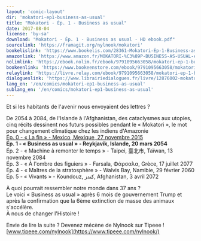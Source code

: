 ```yaml
---
layout: 'comic-layout'
dir: 'mokatori-ep1-business-as-usual'
title: "Mokatori - Ép. 1 - Business as usual"
date: 2017-08-04
license: 'by-sa'
download: "Mokatori - Ép. 1 - Business as usual - HD ebook.pdf"
sourcelink: 'https://framagit.org/nylnook/mokatori'
bookelislink: 'https://www.bookelis.com/28361-Mokatori-Ep-1-Business-as-usual.html'
amazonlink: 'https://www.amazon.fr/MOKATORI-%C3%89P-BUSINESS-AS-USUAL-ebook/dp/B074KDVYQK/'
nolimlink: 'https://ebook.nolim.fr/ebook/9791095663058/mokatori-ep-1-business-as-usual-nylnook'
bookeenlink: 'https://www.bookeenstore.com/ebook/9791095663058/mokatori-ep-1-business-as-usual-nylnook'
relaylink: 'https://livre.relay.com/ebook/9791095663058/mokatori-ep-1-business-as-usual-nylnook'
dialogueslink: 'https://www.librairiedialogues.fr/livre/12876002-mokatori-ep-1-business-as-usual-nylnook-nylnook'
lang_en: '/en/comics/mokatori-ep1-business-as-usual'
sublang_en: '/en/comics/mokatori-ep1-business-as-usual'
---
```


Et si les habitants de l'avenir nous envoyaient des lettres ?

De 2054 à 2084, de l'Islande à l'Afghanistan, des cataclysmes aux utopies, cinq récits dessinent nos futurs possibles pendant le «&nbsp;Mokatori&nbsp;», le mot pour changement climatique chez les indiens d'Amazonie  
[Ép. 0 - « La fin » - Mexico, Mexique, 27 novembre 2015](/fr/bd/mokatori-ep0-la-fin)   
**Ép. 1 - « Business as usual » - Reykjavík, Islande, 20 mars 2054**   
Ép. 2 - « Machine à remonter le temps » - Taipei, 臺北市, Taïwan, 13 novembre 2084   
Ép. 3 - « À l'ombre des figuiers » - Farsala, Φάρσαλα, Grèce, 17 juillet 2077   
Ép. 4 - « Maîtres de la stratosphère » - Walvis Bay, Namibie, 29 février 2060   
Ép. 5 - « Vivants » - Koundouz, کندز, Afghanistan, 3 avril 2072   

À quoi pourrait ressembler notre monde dans 37 ans ?   
Le voici «&nbsp;Business as usual&nbsp;» après 6 mois de gouvernement Trump et après la confirmation que la 6ème extinction de masse des animaux s'accélère.    
À nous de changer l'Histoire !

Envie de lire la suite ?
Devenez mécène de Nylnook sur Tipeee !
[www.tipeee.com/nylnook](https://www.tipeee.com/nylnook/)
